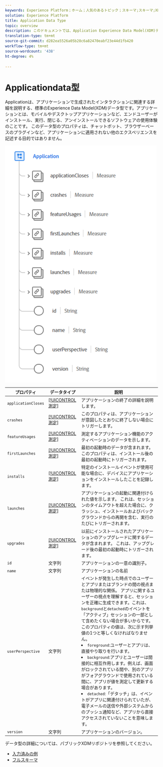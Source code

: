 ```yaml
---
keywords: Experience Platform；ホーム；人気のあるトピック；スキーマ;スキーマ;XDM；フィールド；スキーマ;スキーマ；アプリケーション；データ型；データ型；
solution: Experience Platform
title: Application Data Type
topic: overview
description: このドキュメントでは、Application Experience Data Model(XDM)データ型の概要を説明します。
translation-type: tm+mt
source-git-commit: d282ea5526a05b28c6a82470eabf23e44d1fb420
workflow-type: tm+mt
source-wordcount: '438'
ht-degree: 4%

---
```



#  Applicationdata型

 Applicationは、アプリケーションで生成されたインタラクションに関連する詳細を説明する、標準のExperience Data Model(XDM)データ型です。アプリケーションとは、モバイルやデスクトップアプリケーションなど、エンドユーザーがインストール、実行、閉じる、アンインストールできるソフトウェアの使用体験のことです。 このデータ型のプロパティは、チャットボット、ブラウザーベースのプラグインなど、アプリケーションに適用されない他のエクスペリエンスを記述する目的ではありません。

<img src="../images/data-types/application.PNG" width="500" /><br />

| プロパティ | データタイプ | 説明 |
| --- | --- | --- |
| `applicationCloses` | [[!UICONTROL 測定]](./measure.md) | アプリケーションの終了の詳細を説明します。 |
| `crashes` | [[!UICONTROL 測定]](./measure.md) | このプロパティは、アプリケーションが意図したとおりに終了しない場合にトリガーします。 |
| `featureUsages` | [[!UICONTROL 測定]](./measure.md) | 測定するアプリケーション機能のアクティベーションのデータを示します。 |
| `firstLaunches` | [[!UICONTROL 測定]](./measure.md) | 最初の起動時のデータが含まれます。 このプロパティは、インストール後の最初の起動時にトリガーされます。 |
| `installs` | [[!UICONTROL 測定]](./measure.md) | 特定のインストールイベントが使用可能な場合に、デバイスにアプリケーションをインストールしたことを記録します。 |
| `launches` | [[!UICONTROL 測定]](./measure.md) | アプリケーションの起動に関連付けられた値を示します。 これは、セッションのタイムアウトを超えた場合に、クラッシュ、インストールおよびバックグラウンドからの再開を含む、実行のたびにトリガーされます。 |
| `upgrades` | [[!UICONTROL 測定]](./measure.md) | 以前にインストールされたアプリケーションのアップグレードに関するデータが含まれます。 これは、アップグレード後の最初の起動時にトリガーされます。 |
| `id` | 文字列 | アプリケーションの一意の識別子。 |
| `name` | 文字列 |  アプリケーションの名前 |
| `userPerspective` | 文字列 | イベントが発生した時点でのユーザーとアプリまたはブランドの間の視点または物理的な関係。 アプリに関するユーザーの視点を理解すると、セッションを正確に生成できます。これは、`background`と`detached`のイベントを「アクティブ」セッションの一部として含めたくない場合が多いからです。 このプロパティの値は、次に示す列挙値の1つと等しくなければなりません。 <li> `foreground`:ユーザーとアプリは、直接やり取りを行います。 </li> <li> `background`:アプリとユーザーは間接的に相互作用します。例えば、画面がロックされている間や、別のアプリがフォアグラウンドで使用されている間に、アプリが値を測定して更新する場合があります。  </li> <li> `detached`:「デタッチ」は、イベントがアプリに関連付けられていたが、電子メールの送信や外部システムからのプッシュ通知など、アプリから直接アクセスされていないことを意味します。 |
| `version` | 文字列 | アプリケーションのバージョン。 |

データ型の詳細については、パブリックXDMリポジトリを参照してください。

* [入力済みの例](https://github.com/adobe/xdm/blob/master/components/datatypes/channels/application.example.1.json)
* [フルスキーマ](https://github.com/adobe/xdm/blob/master/components/datatypes/channels/application.schema.json)